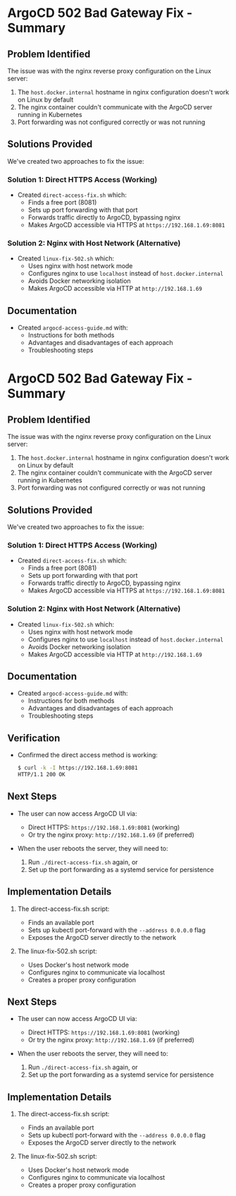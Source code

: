 # ArgoCD 502 Bad Gateway Fix - Summary

## Problem Identified

The issue was with the nginx reverse proxy configuration on the Linux server:

1. The `host.docker.internal` hostname in nginx configuration doesn't work on Linux by default
2. The nginx container couldn't communicate with the ArgoCD server running in Kubernetes
3. Port forwarding was not configured correctly or was not running

## Solutions Provided

We've created two approaches to fix the issue:

### Solution 1: Direct HTTPS Access (Working)

- Created `direct-access-fix.sh` which:
  - Finds a free port (8081)
  - Sets up port forwarding with that port
  - Forwards traffic directly to ArgoCD, bypassing nginx
  - Makes ArgoCD accessible via HTTPS at `https://192.168.1.69:8081`

### Solution 2: Nginx with Host Network (Alternative)

- Created `linux-fix-502.sh` which:
  - Uses nginx with host network mode
  - Configures nginx to use `localhost` instead of `host.docker.internal`
  - Avoids Docker networking isolation
  - Makes ArgoCD accessible via HTTP at `http://192.168.1.69`

## Documentation

- Created `argocd-access-guide.md` with:
  - Instructions for both methods
  - Advantages and disadvantages of each approach
  - Troubleshooting steps
  
# ArgoCD 502 Bad Gateway Fix - Summary

## Problem Identified

The issue was with the nginx reverse proxy configuration on the Linux server:

1. The `host.docker.internal` hostname in nginx configuration doesn't work on Linux by default
2. The nginx container couldn't communicate with the ArgoCD server running in Kubernetes
3. Port forwarding was not configured correctly or was not running

## Solutions Provided

We've created two approaches to fix the issue:

### Solution 1: Direct HTTPS Access (Working)

- Created `direct-access-fix.sh` which:
  - Finds a free port (8081)
  - Sets up port forwarding with that port
  - Forwards traffic directly to ArgoCD, bypassing nginx
  - Makes ArgoCD accessible via HTTPS at `https://192.168.1.69:8081`

### Solution 2: Nginx with Host Network (Alternative)

- Created `linux-fix-502.sh` which:
  - Uses nginx with host network mode
  - Configures nginx to use `localhost` instead of `host.docker.internal`
  - Avoids Docker networking isolation
  - Makes ArgoCD accessible via HTTP at `http://192.168.1.69`

## Documentation

- Created `argocd-access-guide.md` with:
  - Instructions for both methods
  - Advantages and disadvantages of each approach
  - Troubleshooting steps
  
## Verification

- Confirmed the direct access method is working:

  ```bash
  $ curl -k -I https://192.168.1.69:8081
  HTTP/1.1 200 OK
  ```

## Next Steps

- The user can now access ArgoCD UI via:
  - Direct HTTPS: `https://192.168.1.69:8081` (working)
  - Or try the nginx proxy: `http://192.168.1.69` (if preferred)
  
- When the user reboots the server, they will need to:
  1. Run `./direct-access-fix.sh` again, or
  2. Set up the port forwarding as a systemd service for persistence
  
## Implementation Details

1. The direct-access-fix.sh script:
   - Finds an available port
   - Sets up kubectl port-forward with the `--address 0.0.0.0` flag
   - Exposes the ArgoCD server directly to the network

2. The linux-fix-502.sh script:
   - Uses Docker's host network mode
   - Configures nginx to communicate via localhost
   - Creates a proper proxy configuration

## Next Steps

- The user can now access ArgoCD UI via:
  - Direct HTTPS: `https://192.168.1.69:8081` (working)
  - Or try the nginx proxy: `http://192.168.1.69` (if preferred)
  
- When the user reboots the server, they will need to:
  1. Run `./direct-access-fix.sh` again, or
  2. Set up the port forwarding as a systemd service for persistence
  
## Implementation Details

1. The direct-access-fix.sh script:
   - Finds an available port
   - Sets up kubectl port-forward with the `--address 0.0.0.0` flag
   - Exposes the ArgoCD server directly to the network

2. The linux-fix-502.sh script:
   - Uses Docker's host network mode
   - Configures nginx to communicate via localhost
   - Creates a proper proxy configuration
